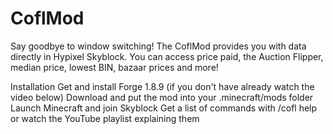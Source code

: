 # CoflMod
Say goodbye to window switching! The CoflMod provides you with data directly in Hypixel Skyblock. You can access price paid, the Auction Flipper, median price, lowest BIN, bazaar prices and more!

Installation
Get and install Forge 1.8.9 (if you don't have already watch the video below)
Download and put the mod into your .minecraft/mods folder
Launch Minecraft and join Skyblock
Get a list of commands with /cofl help or watch the YouTube playlist explaining them
